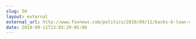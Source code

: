 ```yaml
---
slug: 5H
layout: external
external_url: http://www.foxnews.com/politics/2010/09/11/backs-b-loan-mexico-oil-drilling-despite-obama-moratorium/
date: 2010-09-11T13:03:29-05:00
---
```

